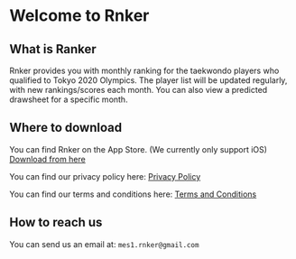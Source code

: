 # Welcome to Rnker

## What is Ranker
Rnker provides you with monthly ranking for the taekwondo players who qualified to Tokyo 2020 Olympics. The player list will be updated regularly, with new rankings/scores each month. You can also view a predicted drawsheet for a specific month.

## Where to download
You can find Rnker on the App Store. (We currently only support iOS)
[Download from here](https://apps.apple.com/jp/app/rnker/id1499652559?l=en)

You can find our privacy policy here:
[Privacy Policy](https://github.com/rnker/Rnker/blob/master/Rnker%20-%20Privacy%20Policy.pdf)

You can find our terms and conditions here:
[Terms and Conditions](https://github.com/rnker/Rnker/blob/master/Rnker%20-%20Terms%20and%20conditions.pdf)

## How to reach us
You can send us an email at:
`mes1.rnker@gmail.com`